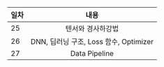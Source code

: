 
| 일차 | 내용 |
| --- | :-: |
| 25 | 텐서와 경사하강법 |
| 26 | DNN, 딥러닝 구조, Loss 함수, Optimizer |
| 27 | Data Pipeline |
